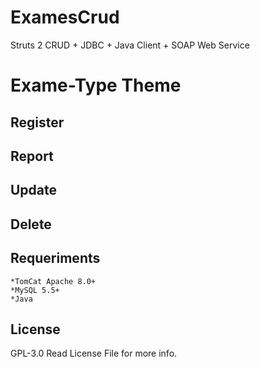 # ExamesCrud
Struts 2 CRUD + JDBC + Java Client + SOAP Web Service

# Exame-Type Theme

## Register

## Report

## Update

## Delete

## Requeriments
```
*TomCat Apache 8.0+
*MySQL 5.5+
*Java

```

## License
GPL-3.0
Read License File for more info.
